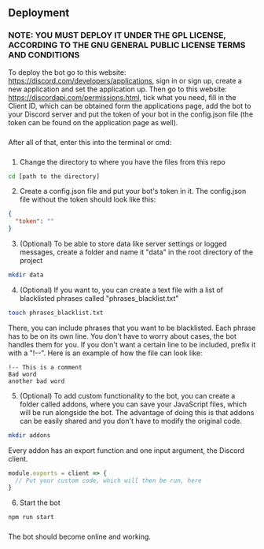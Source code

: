 ## Deployment

### NOTE: YOU MUST DEPLOY IT UNDER THE GPL LICENSE, ACCORDING TO THE GNU GENERAL PUBLIC LICENSE TERMS AND CONDITIONS

To deploy the bot go to this website: https://discord.com/developers/applications, sign in or sign up, create a new application and set the application up. Then go to this website: https://discordapi.com/permissions.html, tick what you need, fill in the Client ID, which can be obtained form the applications page, add the bot to your Discord server and put the token of your bot in the config.json file (the token can be found on the application page as well).

###

After all of that, enter this into the terminal or cmd:

###

1. Change the directory to where you have the files from this repo

```bash
cd [path to the directory]
```

2. Create a config.json file and put your bot's token in it. The config.json file without the token should look like this:

```json
{
  "token": ""
}
```

3. (Optional) To be able to store data like server settings or logged messages, create a folder and name it "data" in the root directory of the project

```bash
mkdir data
```

4. (Optional) If you want to, you can create a text file with a list of blacklisted phrases called "phrases_blacklist.txt"

```bash
touch phrases_blacklist.txt
```

There, you can include phrases that you want to be blacklisted. Each phrase has to be on its own line. You don't have to worry about cases, the bot handles them for you. If you don't want a certain line to be included, prefix it with a "!--". Here is an example of how the file can look like:

```
!-- This is a comment
Bad word
another bad word
```

5. (Optional) To add custom functionality to the bot, you can create a folder called addons, where you can save your JavaScript files, which will be run alongside the bot.
The advantage of doing this is that addons can be easily shared and you don't have to modify the original code.

```bash
mkdir addons
```

Every addon has an export function and one input argument, the Discord client.

```javascript
module.exports = client => {
  // Put your custom code, which will then be run, here
}
```

6. Start the bot

```bash
npm run start
```

###

The bot should become online and working.
